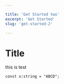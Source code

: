 ```yaml
---

title: 'Get Started two'
excerpt: 'Get Started'
slug: 'get-started-2'

---
```


# Title 

this is test

```tsx
const x:string = "ABCD";
```